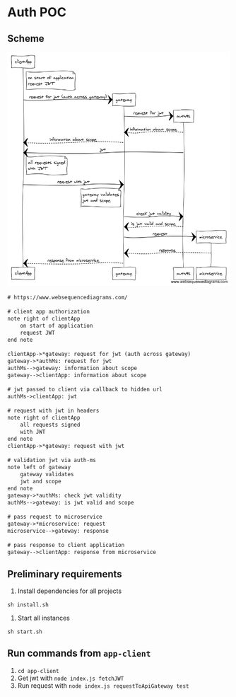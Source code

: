 # Auth POC

## Scheme

![](AuthPOC.png)

```
# https://www.websequencediagrams.com/

# client app authorization
note right of clientApp
    on start of application
    request JWT
end note

clientApp->*gateway: request for jwt (auth across gateway)
gateway->*authMs: request for jwt
authMs-->gateway: information about scope
gateway-->clientApp: information about scope

# jwt passed to client via callback to hidden url
authMs->clientApp: jwt

# request with jwt in headers
note right of clientApp
    all requests signed
    with JWT
end note
clientApp->*gateway: request with jwt

# validation jwt via auth-ms
note left of gateway
    gateway validates
    jwt and scope
end note
gateway->*authMs: check jwt validity
authMs-->gateway: is jwt valid and scope

# pass request to microservice
gateway->*microservice: request
microservice-->gateway: response

# pass response to client application
gateway-->clientApp: response from microservice
```

## Preliminary requirements

1. Install dependencies for all projects

```
sh install.sh
```
1. Start all instances

```
sh start.sh
```

## Run commands from `app-client`

1. `cd app-client`
1. Get jwt with `node index.js fetchJWT`
1. Run request with `node index.js requestToApiGateway test`
